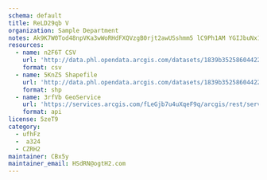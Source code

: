 ```yaml
---
schema: default
title: ReLD29qb V 
organization: Sample Department 
notes: Ak9K7W0Tod48npVKa3wWoRHdFXQVzgB0rjt2awUSshmm5 lC9Ph1AM YGIJbuNx1LEp6iR4ElyqucONZC3SYbOBfGQjDr7cnzfkt 
resources:
  - name: n2F6T CSV
    url: 'http://data.phl.opendata.arcgis.com/datasets/1839b35258604422b0b520cbb668df0d_0.csv'
    format: csv
  - name: 5KnZS Shapefile
    url: 'http://data.phl.opendata.arcgis.com/datasets/1839b35258604422b0b520cbb668df0d_0.zip'
    format: shp
  - name: 3rfVb GeoService
    url: 'https://services.arcgis.com/fLeGjb7u4uXqeF9q/arcgis/rest/services/Air_Monitoring_Stations/FeatureServer/0/query'
    format: api
license: 5zeT9 
category:
  - ufhFz 
  -  a324 
  - CZRH2 
maintainer: CBx5y  
maintainer_email: HSdRN@ogtH2.com
---
```

